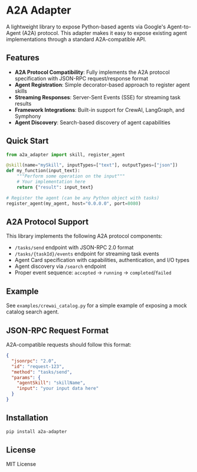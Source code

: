 # A2A Adapter

A lightweight library to expose Python-based agents via Google's Agent-to-Agent (A2A) protocol. This adapter makes it easy to expose existing agent implementations through a standard A2A-compatible API.

## Features

- **A2A Protocol Compatibility**: Fully implements the A2A protocol specification with JSON-RPC request/response format
- **Agent Registration**: Simple decorator-based approach to register agent skills
- **Streaming Responses**: Server-Sent Events (SSE) for streaming task results
- **Framework Integrations**: Built-in support for CrewAI, LangGraph, and Symphony
- **Agent Discovery**: Search-based discovery of agent capabilities

## Quick Start

```python
from a2a_adapter import skill, register_agent

@skill(name="mySkill", inputTypes=["text"], outputTypes=["json"])
def my_function(input_text):
    """Perform some operation on the input"""
    # Your implementation here
    return {"result": input_text}

# Register the agent (can be any Python object with tasks)
register_agent(my_agent, host="0.0.0.0", port=8080)
```

## A2A Protocol Support

This library implements the following A2A protocol components:

- `/tasks/send` endpoint with JSON-RPC 2.0 format
- `/tasks/{taskId}/events` endpoint for streaming task events
- Agent Card specification with capabilities, authentication, and I/O types
- Agent discovery via `/search` endpoint
- Proper event sequence: `accepted` → `running` → `completed`/`failed`

## Example

See `examples/crewai_catalog.py` for a simple example of exposing a mock catalog search agent.

## JSON-RPC Request Format

A2A-compatible requests should follow this format:

```json
{
  "jsonrpc": "2.0",
  "id": "request-123",
  "method": "tasks/send",
  "params": {
    "agentSkill": "skillName",
    "input": "your input data here"
  }
}
```

## Installation

```bash
pip install a2a-adapter
```

## License

MIT License